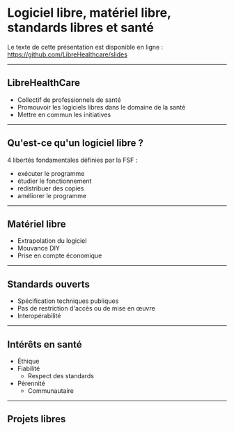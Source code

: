 # Logiciel libre, matériel libre, standards libres et santé
Le texte de cette présentation est disponible en ligne : https://github.com/LibreHealthcare/slides

---
## LibreHealthCare

* Collectif de professionnels de santé
* Promouvoir les logiciels libres dans le domaine de la santé
* Mettre en commun les initiatives

---
## Qu'est-ce qu'un logiciel libre ?

4 libertés fondamentales définies par la FSF :
* exécuter le programme
* étudier le fonctionnement
* redistribuer des copies
* améliorer le programme

---
## Matériel libre

* Extrapolation du logiciel
* Mouvance DIY
* Prise en compte économique

---
## Standards ouverts

* Spécification techniques publiques
* Pas de restriction d'accès ou de mise en œuvre
* Interopérabilité

---
## Intérêts en santé

* Éthique
* Fiabilité
  * Respect des standards
* Pérennité
  * Communautaire

---
## Projets libres
